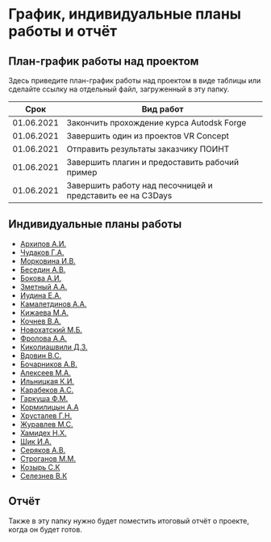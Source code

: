 # График, индивидуальные планы работы и отчёт

## План-график работы над проектом

Здесь приведите план-график работы над проектом в виде таблицы или сделайте ссылку на отдельный файл, загруженный в эту папку.

| Срок       | Вид работ                                        |
|------------|--------------------------------------------------|
| 01.06.2021 | Закончить прохождение курса Autodsk Forge             |
| 01.06.2021 | Завершить один из проектов VR Concept |
| 01.06.2021 | Отправить результаты заказчику ПОИНТ    |
| 01.06.2021 | Завершить плагин и предоставить рабочий пример |
| 01.06.2021 | Завершить работу над песочницей и представить ее на C3Days |

## Индивидуальные планы работы

- [Архипов А.И.](Arkhipov.md)
- [Чудаков Г.А.](chudakov.md)
- [Морковина И.В.](Morkovina.md)
- [Беседин А.В. ](Besedin.md)
- [Бокова А.И. ](Bokova.md)
- [Зметный А.А.](Zmetnyy.md)
- [Иудина Е.А. ](iudina_new.md)
- [Камалетдинов А.А.](Kamaletdinov.md)
- [Кижаева М.А.](Kizhaeva.md)
- [Кочнев В.А.](kochnev.md)
- [Новохатский М.Б.](novohatsckij.md)
- [Фролова А.А.](Frolova.md)
- [Киколиашвили Д.З.](Kikoliashvili.md)
- [Вдовин В.С.](Vdovin.md)
- [Бочарников А.В.](Bocharnikov.md)
- [Алексеев М.А.](Alexeev.md)
- [Ильницкая К.И.](Ilnitskaya.md)
- [Карабеков А.С.](Karabekov.md)
- [Гаркуша Ф.М.](garkusha.md)
- [Кормилицын А.А](Kormilitsyn.md)
- [Хрусталев Г.Н.](Khrustalev.md)
- [Журавлев М.С.](Zhuravlev.md)
- [Хамидех Н.Х.](Khamidekh.md)
- [Шик И.А.](Shik.md)
- [Серяков А.В.](Seryakov.md)
- [Строганов М.М.](Stroganov.md)
- [Козырь С.К](Kozyr.md)
- [Селезнев В.К](Seleznev.md)

## Отчёт

Также в эту папку нужно будет поместить итоговый отчёт о проекте, когда он будет готов.
